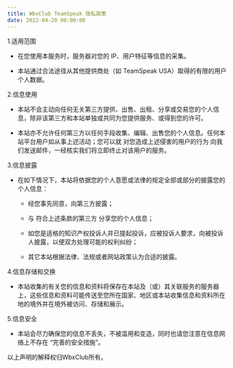 ```yaml
---
title: WbxClub TeamSpeak 隐私政策
date: 2022-04-20 00:00:00
---
```

1.适用范围

- 在您使用本服务时，服务器对您的 IP、用户特征等信息的采集。

- 本站通过合法途径从其他提供商处（如 TeamSpeak USA）取得的有限的用户个人数据。

2.信息使用

- 本站不会主动向任何无关第三方提供、出售、出租、分享或交易您的个人信息，除非该第三方和本站单独或共同为您提供服务、或得到您的许可。

- 本站亦不允许任何第三方以任何手段收集、编辑、出售您的个人信息。任何本站平台用户如从事上述活动；您可以就 对您造成上述侵害的用户的行为 向我们发送邮件，一经核实我们将立即终止对该用户的服务。

3.信息披露

- 在如下情况下，本站将依据您的个人意愿或法律的规定全部或部分的披露您的个人信息：

    - 经您事先同意，向第三方披露；
    
    - 与 符合上述条款的第三方 分享您的个人信息；

    - 如您是适格的知识产权投诉人并已提起投诉，应被投诉人要求，向被投诉人披露，以便双方处理可能的权利纠纷；

    - 其它本站根据法律、法规或者网站政策认为合适的披露。

4.信息存储和交换

- 本站收集的有关您的信息和资料将保存在本站及（或）其关联服务的服务器上，这些信息和资料可能传送至您所在国家、地区或本站收集信息和资料所在地的境外并在境外被访问、存储和展示。

5.信息安全

- 本站会尽力确保您的信息不丢失，不被滥用和变造，同时也请您注意在信息网络上不存在 “完善的安全措施”。

以上声明的解释权归WbxClub所有。